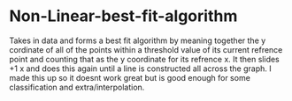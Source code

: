 # Non-Linear-best-fit-algorithm
Takes in data and forms a best fit algorithm by meaning together the y cordinate of all of the points within a threshold value of its current refrence point and counting that
as the y coordinate for its refrence x. It then slides +1 x and does this again until a line is constructed all across the graph. I made this up so it doesnt work great but is 
good enough for some classification and extra/interpolation.
